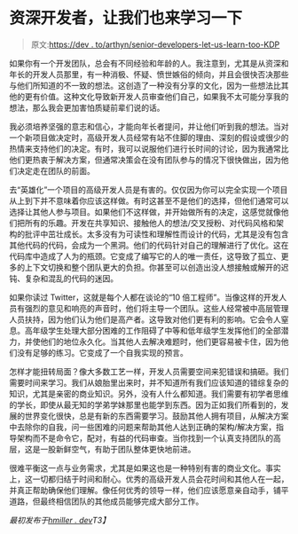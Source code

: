 # 资深开发者，让我们也来学习一下

> 原文:[https://dev . to/arthyn/senior-developers-let-us-learn-too-KDP](https://dev.to/arthyn/senior-developers-let-us-learn-too-kdp)

如果你有一个开发团队，总会有不同经验和年龄的人。我注意到，尤其是从资深和年长的开发人员那里，有一种消极、怀疑、愤世嫉俗的倾向，并且会很快否决那些与他们所知道的不一致的想法。这创造了一种没有分享的文化，因为一些想法比其他的更有价值。这种文化导致新开发人员审查他们自己，如果我不太可能分享我的想法，那么我会更加害怕质疑前辈们说的话。

我必须培养坚强的意志和信心，才能向年长者提问，并让他们听到我的想法。当对一个新项目做决定时，高级开发人员经常有站不住脚的理由、深刻的假设或很少的热情来支持他们的决定。有时，我可以说服他们进行长时间的讨论，因为我通常比他们更热衷于解决方案，但通常决策会在没有团队参与的情况下很快做出，因为他们决定走在团队的前面。

去“英雄化”一个项目的高级开发人员是有害的。仅仅因为你可以完全实现一个项目从上到下并不意味着你应该这样做。有时这甚至不是他们的选择，但他们通常可以选择让其他人参与项目。如果他们不这样做，并开始做所有的决定，这感觉就像他们把所有的乐趣。开发在共享知识、接触他人的想法/交叉授粉、对代码风格和架构的批评中茁壮成长。太多没有为可读性和理解性而设计的代码，尤其是没有包含其他代码的代码，会成为一个黑洞。他们的代码针对自己的理解进行了优化。这在代码库中造成了人为的瓶颈。它变成了编写它的人的唯一责任，这导致了孤立、更多的上下文切换和整个团队更大的负担。你甚至可以创造出没人想接触或解开的迟钝、复杂和混乱的代码的迷因。

如果你读过 Twitter，这就是每个人都在谈论的“10 倍工程师”。当像这样的开发人员有强烈的意见和响亮的声音时，他们将主导一个团队。这些人经常被中高层管理人员扶持，因为他们认为他们是高产者。这导致对他们更有利的影响。它会令人窒息。高年级学生处理大部分困难的工作阻碍了中等和低年级学生发挥他们的全部潜力，并使他们的地位永久化。当其他人去解决难题时，他们更容易被卡住，因为他们没有足够的练习。它变成了一个自我实现的预言。

怎样才能扭转局面？像大多数工艺一样，开发人员需要空间来犯错误和搞砸。我们需要时间来学习。我们从娘胎里出来时，并不知道所有我们应该知道的错综复杂的知识，尤其是亲密的商业知识。另外，没有人什么都知道。我们需要有初学者思维的学长，即使从最无知的学弟学妹那里也能学到东西。因为正如我们所看到的，发展的世界变化很快，总是有新的东西需要学习。鼓励其他人拥有项目，从解决方案中去除你的自我，问一些困难的问题来帮助其他人达到正确的架构/解决方案，指导架构而不是命令它，配对，有益的代码审查。当你找到一个认真支持团队的高层，这是一股新鲜空气，有助于团队整体更快地前进。

很难平衡这一点与业务需求，尤其是如果这也是一种特别有害的商业文化。事实上，这一切都归结于时间和耐心。优秀的高级开发人员会花时间和其他人在一起，并真正帮助确保他们理解。像任何优秀的领导一样，他们应该愿意亲自动手，铺平道路，但最终相信团队的其他成员能够完成大部分工作。

*最初发布于[hmiller . dev](https://hmiller.dev)T3】*